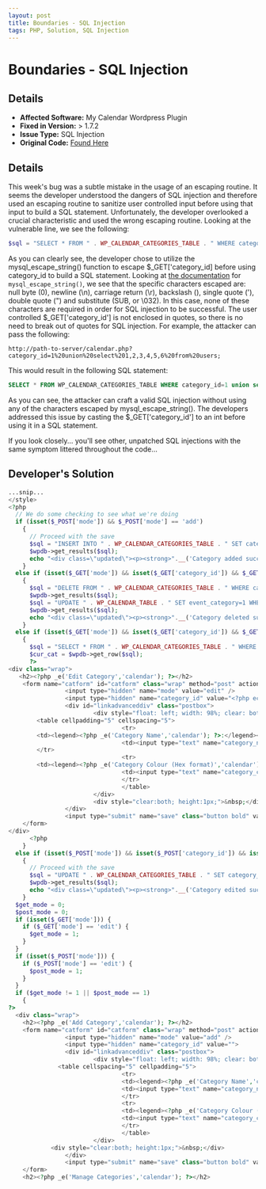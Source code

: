 ```yaml
---
layout: post
title: Boundaries - SQL Injection
tags: PHP, Solution, SQL Injection
---
```


# Boundaries - SQL Injection

## Details
* __Affected Software:__ My Calendar Wordpress Plugin
* __Fixed in Version:__ > 1.7.2
* __Issue Type:__ SQL Injection
* __Original Code:__ [Found Here](http://spotthevuln.com/2011/08/boundaries/)

## Details

This week's bug was a subtle mistake in the usage of an escaping routine. It seems the developer understood the dangers of SQL injection and therefore used an escaping routine to sanitize user controlled input before using that input to build a SQL statement. Unfortunately, the developer overlooked a crucial characteristic and used the wrong escaping routine. Looking at the vulnerable line, we see the following:

```php
$sql = "SELECT * FROM " . WP_CALENDAR_CATEGORIES_TABLE . " WHERE category_id=".mysql_escape_string($_GET['category_id']);
```

As you can clearly see, the developer chose to utilize the mysql_escape_string() function to escape $_GET['category_id] before using category_id to build a SQL statement. Looking at [the documentation](http://php.net/manual/en/function.mysql-escape-string.php) for `mysql_escape_string()`, we see that the specific characters escaped are: null byte (0), newline (\n), carriage return (\r), backslash (\), single quote ('), double quote (") and substitute (SUB, or \032). In this case, none of these characters are required in order for SQL injection to be successful. The user controlled $_GET['category_id'] is not enclosed in quotes, so there is no need to break out of quotes for SQL injection. For example, the attacker can pass the following:

```
http://path-to-server/calendar.php? category_id=1%20union%20select%201,2,3,4,5,6%20from%20users;
```

This would result in the following SQL statement:

```sql
SELECT * FROM WP_CALENDAR_CATEGORIES_TABLE WHERE category_id=1 union select 1,2,3,4,5,6 from users;
```

As you can see, the attacker can craft a valid SQL injection without using any of the characters escaped by mysql_escape_string(). The developers addressed this issue by casting the $_GET['category_id'] to an int before using it in a SQL statement.

If you look closely... you'll see other, unpatched SQL injections with the same symptom littered throughout the code...

## Developer's Solution

```php
...snip...
</style>
<?php
  // We do some checking to see what we're doing
  if (isset($_POST['mode']) && $_POST['mode'] == 'add')
    {
      // Proceed with the save
      $sql = "INSERT INTO " . WP_CALENDAR_CATEGORIES_TABLE . " SET category_name='".mysql_escape_string($_POST['category_name'])."', category_colour='".mysql_escape_string($_POST['category_colour'])."'";
      $wpdb->get_results($sql);
      echo "<div class=\"updated\"><p><strong>".__('Category added successfully','calendar')."</strong></p></div>";
    }
  else if (isset($_GET['mode']) && isset($_GET['category_id']) && $_GET['mode'] == 'delete')
    {
      $sql = "DELETE FROM " . WP_CALENDAR_CATEGORIES_TABLE . " WHERE category_id=".mysql_escape_string($_GET['category_id']);
      $wpdb->get_results($sql);
      $sql = "UPDATE " . WP_CALENDAR_TABLE . " SET event_category=1 WHERE event_category=".mysql_escape_string($_GET['category_id']);
      $wpdb->get_results($sql);
      echo "<div class=\"updated\"><p><strong>".__('Category deleted successfully','calendar')."</strong></p></div>";
    }
  else if (isset($_GET['mode']) && isset($_GET['category_id']) && $_GET['mode'] == 'edit' && !isset($_POST['mode']))
    {
      $sql = "SELECT * FROM " . WP_CALENDAR_CATEGORIES_TABLE . " WHERE category_id=".mysql_escape_string($_GET['category_id']);
      $cur_cat = $wpdb->get_row($sql);
      ?>
<div class="wrap">
   <h2><?php _e('Edit Category','calendar'); ?></h2>
    <form name="catform" id="catform" class="wrap" method="post" action="<?php echo bloginfo('wpurl'); ?>/wp-admin/admin.php?page=calendar-categories">
                <input type="hidden" name="mode" value="edit" />
                <input type="hidden" name="category_id" value="<?php echo stripslashes($cur_cat->category_id) ?>" />
                <div id="linkadvanceddiv" class="postbox">
                        <div style="float: left; width: 98%; clear: both;" class="inside">
        <table cellpadding="5" cellspacing="5">
                                <tr>
        <td><legend><?php _e('Category Name','calendar'); ?>:</legend></td>
                                <td><input type="text" name="category_name" class="input" size="30" maxlength="30" value="<?php echo stripslashes($cur_cat->category_name) ?>" /></td>
        </tr>
                                <tr>
        <td><legend><?php _e('Category Colour (Hex format)','calendar'); ?>:</legend></td>
                                <td><input type="text" name="category_colour" class="input" size="10" maxlength="7" value="<?php echo stripslashes($cur_cat->category_colour) ?>" /></td>
                                </tr>
                                </table>
                        </div>
                        <div style="clear:both; height:1px;">&nbsp;</div>
                </div>
                <input type="submit" name="save" class="button bold" value="<?php _e('Save','calendar'); ?> &raquo;" />
    </form>
</div>
      <?php
    }
  else if (isset($_POST['mode']) && isset($_POST['category_id']) && isset($_POST['category_name']) && isset($_POST['category_colour']) && $_POST['mode'] == 'edit')
    {
      // Proceed with the save
      $sql = "UPDATE " . WP_CALENDAR_CATEGORIES_TABLE . " SET category_name='".mysql_escape_string($_POST['category_name'])."', category_colour='".mysql_escape_string($_POST['category_colour'])."' WHERE category_id=".mysql_escape_string($_POST['category_id']);
      $wpdb->get_results($sql);
      echo "<div class=\"updated\"><p><strong>".__('Category edited successfully','calendar')."</strong></p></div>";
    }
  $get_mode = 0;
  $post_mode = 0;
  if (isset($_GET['mode'])) {
    if ($_GET['mode'] == 'edit') {
      $get_mode = 1;
    }
  }
  if (isset($_POST['mode'])) {
    if ($_POST['mode'] == 'edit') {
      $post_mode = 1;
    }
  }
  if ($get_mode != 1 || $post_mode == 1)
    {
?>
  <div class="wrap">
    <h2><?php _e('Add Category','calendar'); ?></h2>
    <form name="catform" id="catform" class="wrap" method="post" action="<?php echo bloginfo('wpurl'); ?>/wp-admin/admin.php?page=calendar-categories">
                <input type="hidden" name="mode" value="add" />
                <input type="hidden" name="category_id" value="">
                <div id="linkadvanceddiv" class="postbox">
                        <div style="float: left; width: 98%; clear: both;" class="inside">
              <table cellspacing="5" cellpadding="5">
                                <tr>
                                <td><legend><?php _e('Category Name','calendar'); ?>:</legend></td>
                                <td><input type="text" name="category_name" class="input" size="30" maxlength="30" value="" /></td>
                                </tr>
                                <tr>
                                <td><legend><?php _e('Category Colour (Hex format)','calendar'); ?>:</legend></td>
                                <td><input type="text" name="category_colour" class="input" size="10" maxlength="7" value="" /></td>
                                </tr>
                                </table>
                        </div>
            <div style="clear:both; height:1px;">&nbsp;</div>
                </div>
                <input type="submit" name="save" class="button bold" value="<?php _e('Save','calendar'); ?> &raquo;" />
    </form>
    <h2><?php _e('Manage Categories','calendar'); ?></h2>
```